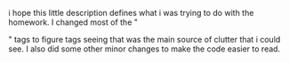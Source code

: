  i hope this little description defines what i was trying to do with the homework. I changed most of the "<div>" tags to figure tags seeing that was the main source of clutter that i could see. I also did some other minor changes to make the code easier to read. 
